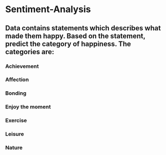 # Sentiment-Analysis
## Data contains statements which describes what made them happy. Based on the statement, predict the category of happiness. The categories are:
###  Achievement
###  Affection
###  Bonding
###  Enjoy the moment
###  Exercise
###  Leisure
###  Nature
